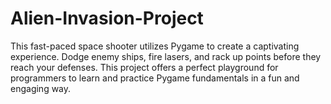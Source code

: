 # Alien-Invasion-Project
This fast-paced space shooter utilizes Pygame to create a captivating experience. Dodge enemy ships, fire lasers, and rack up points before they reach your defenses.  This project offers a perfect playground for programmers to learn and practice Pygame fundamentals in a fun and engaging way.
